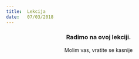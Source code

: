 ```yaml
---
title:  Lekcija
date:   07/03/2018
---
```


### <center>Radimo na ovoj lekciji.</center>
<center>Molim vas, vratite se kasnije</center>